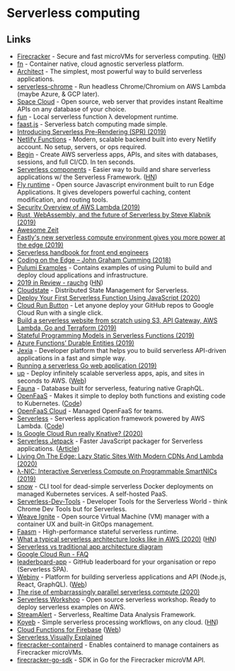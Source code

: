 # Serverless computing

## Links

* [Firecracker](https://github.com/firecracker-microvm/firecracker) - Secure and fast microVMs for serverless computing. \([HN](https://news.ycombinator.com/item?id=22512196)\)
* [fn](https://github.com/fnproject/fn) - Container native, cloud agnostic serverless platform.
* [Architect](https://github.com/arc-repos/architect) - The simplest, most powerful way to build serverless applications.
* [serverless-chrome](https://github.com/adieuadieu/serverless-chrome) - Run headless Chrome/Chromium on AWS Lambda \(maybe Azure, & GCP later\).
* [Space Cloud](https://github.com/spaceuptech/space-cloud) - Open source, web server that provides instant Realtime APIs on any database of your choice.
* [ƒun](https://github.com/zeit/fun) - Local serverless function λ development runtime.
* [faast.js](https://faastjs.org/) - Serverless batch computing made simple.
* [Introducing Serverless Pre-Rendering \(SPR\) \(2019\)](https://zeit.co/blog/serverless-pre-rendering)
* [Netlify Functions](https://www.netlify.com/products/functions/) - Modern, scalable backend built into every Netlify account. No setup, servers, or ops required.
* [Begin](https://begin.com/) - Create AWS serverless apps, APIs, and sites with databases, sessions, and full CI/CD. In ten seconds.
* [Serverless components](https://github.com/serverless/components) - Easier way to build and share serverless applications w/ the Serverless Framework. \([HN](https://news.ycombinator.com/item?id=20600519)\)
* [Fly runtime](https://github.com/superfly/fly) - Open source Javascript environment built to run Edge Applications. It gives developers powerful caching, content modification, and routing tools.
* [Security Overview of AWS Lambda \(2019\)](https://d1.awsstatic.com/whitepapers/Overview-AWS-Lambda-Security.pdf)
* [Rust, WebAssembly, and the future of Serverless by Steve Klabnik \(2019\)](https://www.youtube.com/watch?v=CMB6AlE1QuI&list=PLe9psSNJBf74yYiVXDXz8UnRnWf3NHzS-&index=16)
* [Awesome Zeit](https://github.com/zeit/awesome-zeit)
* [Fastly's new serverless compute environment gives you more power at the edge \(2019\)](https://www.fastly.com/blog/join-the-beta-new-serverless-compute-environment-at-the-edge)
* [Serverless handbook for front end engineers](https://serverlesshandbook.dev/)
* [Coding on the Edge – John Graham Cumming \(2018\)](https://www.youtube.com/watch?v=Ydu9qVUjh4Q)
* [Pulumi Examples](https://github.com/pulumi/examples) - Contains examples of using Pulumi to build and deploy cloud applications and infrastructure.
* [2019 in Review - rauchg](https://rauchg.com/2020/2019-in-review) \([HN](https://news.ycombinator.com/item?id=21965551)\)
* [Cloudstate](https://github.com/cloudstateio/cloudstate) - Distributed State Management for Serverless.
* [Deploy Your First Serverless Function Using JavaScript \(2020\)](https://dev.to/jlengstorf/deploy-your-first-serverless-function-using-javascript-1g4e)
* [Cloud Run Button](https://github.com/GoogleCloudPlatform/cloud-run-button) - Let anyone deploy your GitHub repos to Google Cloud Run with a single click.
* [Build a serverless website from scratch using S3, API Gateway, AWS Lambda, Go and Terraform \(2019\)](https://rogerwelin.github.io/aws/serverless/terraform/lambda/2019/03/18/build-a-serverless-website-from-scratch-with-lambda-and-terraform.html)
* [Stateful Programming Models in Serverless Functions \(2019\)](https://www.youtube.com/watch?v=YUJjhnYIj4M)
* [Azure Functions’ Durable Entities \(2019\)](https://medium.com/@cgillum/azure-functions-durable-entities-67db648d2f74)
* [Jexia](https://www.jexia.com/en/) - Developer platform that helps you to build serverless API-driven applications in a fast and simple way.
* [Running a serverless Go web application \(2019\)](https://bartfokker.com/posts/cloud-run)
* [up](https://github.com/apex/up) - Deploy infinitely scalable serverless apps, apis, and sites in seconds to AWS. \([Web](https://apex.sh/up/)\)
* [Fauna](https://fauna.com/) - Database built for serverless, featuring native GraphQL.
* [OpenFaaS](https://www.openfaas.com/) - Makes it simple to deploy both functions and existing code to Kubernetes. \([Code](https://github.com/openfaas/faas)\)
* [OpenFaaS Cloud](https://github.com/openfaas/openfaas-cloud) - Managed OpenFaaS for teams.
* [Serverless](https://serverless.com/) - Serverless application framework powered by AWS Lambda. \([Code](https://github.com/serverless/serverless)\)
* [Is Google Cloud Run really Knative? \(2020\)](https://ahmet.im/blog/cloud-run-is-a-knative/)
* [Serverless Jetpack](https://github.com/FormidableLabs/serverless-jetpack) - Faster JavaScript packager for Serverless applications. \([Article](https://formidable.com/blog/2020/jetpack-trace-your-way-to-faster-and-smaller-serverless-packages/)\)
* [Living On The Edge: Lazy Static Sites With Modern CDNs And Lambda \(2020\)](https://formidable.com/blog/2019/modern-cdns-lambda/)
* [λ-NIC: Interactive Serverless Compute on Programmable SmartNICs \(2019\)](https://arxiv.org/pdf/1909.11958.pdf)
* [snow](https://github.com/snowjs/cli) - CLI tool for dead-simple serverless Docker deployments on managed Kubernetes services. A self-hosted PaaS.
* [Serverless-Dev-Tools](https://github.com/Theodo-UK/sls-dev-tools) - Developer Tools for the Serverless World - think Chrome Dev Tools but for Serverless.
* [Weave Ignite](https://github.com/weaveworks/ignite) - Open source Virtual Machine \(VM\) manager with a container UX and built-in GitOps management.
* [Faasm](https://github.com/lsds/Faasm) - High-performance stateful serverless runtime.
* [What a typical serverless architecture looks like in AWS \(2020\)](https://medium.com/serverless-transformation/what-a-typical-100-serverless-architecture-looks-like-in-aws-40f252cd0ecb) \([HN](https://news.ycombinator.com/item?id=23274668)\)
* [Serverless vs traditional app architecture diagram](https://twitter.com/tucker_dev/status/1265035142336180225)
* [Google Cloud Run - FAQ](https://github.com/ahmetb/cloud-run-faq)
* [leaderboard-app](https://github.com/alexellis/leaderboard-app) - GitHub leaderboard for your organisation or repo \(Serverless SPA\).
* [Webiny](https://github.com/webiny/webiny-js) - Platform for building serverless applications and API \(Node.js, React, GraphQL\). \([Web](https://www.webiny.com/)\)
* [The rise of embarrassingly parallel serverless compute \(2020\)](https://davidwells.io/blog/rise-of-embarrassingly-parallel-serverless-compute)
* [Serverless Workshop](https://github.com/DavidWells/serverless-workshop) - Open source serverless workshop. Ready to deploy serverless examples on AWS.
* [StreamAlert](https://github.com/airbnb/streamalert) - Serverless, Realtime Data Analysis Framework.
* [Koyeb](https://www.koyeb.com/) - Simple serverless processing workflows, on any cloud. \([HN](https://news.ycombinator.com/item?id=23488902)\)
* [Cloud Functions for Firebase](https://github.com/firebase/functions-samples) \([Web](https://firebase.google.com/docs/functions)\)
* [Serverless Visually Explained](https://serverless-visually-explained.com/)
* [firecracker-containerd](https://github.com/firecracker-microvm/firecracker-containerd) - Enables containerd to manage containers as Firecracker microVMs.
* [firecracker-go-sdk](https://github.com/firecracker-microvm/firecracker-go-sdk) - SDK in Go for the Firecracker microVM API.

